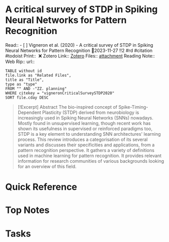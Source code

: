 
# A critical survey of STDP in Spiking Neural Networks for Pattern Recognition
Read:: - [ ] Vigneron et al. (2020) - A critical survey of STDP in Spiking Neural Networks for Pattern Recognition 🛫2023-11-27 !!2 #rd #citation #todoist
Print::  ❌
Zotero Link:: [Zotero](zotero://select/library/items/V48JZ25E) 
Files:: [attachment](<file:///C:/Users/michaelt/AppData/Local/Obsidian/attachments:Vigneron_Martinet_2020_A%20critical%20survey%20of%20STDP%20in%20Spiking%20Neural%20Networks%20for%20Pattern%20Recognition.pdf>)
Reading Note::
Web Rip::
url:: 

```dataview
TABLE without id
file.link as "Related Files",
title as "Title",
type as "type"
FROM "" AND -"ZZ. planning"
WHERE citekey = "vigneronCriticalSurveySTDP2020" 
SORT file.cday DESC
```

> [!Excerpt] Abstract
> The bio-inspired concept of Spike-Timing-Dependent Plasticity (STDP) derived from neurobiology is increasingly used in Spiking Neural Networks (SNNs) nowadays. Mostly found in unsupervised learning, though recent work has shown its usefulness in supervised or reinforced paradigms too, STDP is a key element to understanding SNN architectures' learning process. This review introduces a categorisation of its several variants and discusses their specificities and applications, from a pattern recognition perspective. It gathers a variety of definitions used in machine learning for pattern recognition. It provides relevant information for research communities of various backgrounds looking for an overview of this field.
# Quick Reference

# Top Notes

# Tasks






















